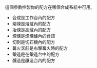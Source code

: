 這個參數控製你的配方在哪個合成系統中可用。

* 合成是工作台內的配方
* 熔煉是熔爐內的配方
* 冶煉是高爐內的配方
* 煙燻是煙燻爐內的食譜
* 切割是切石機內的配方
* 篝火烹飪是右擊篝火時的配方
* 鍛造是在鍛造台中的配方
* 釀造是釀造台內的配方
